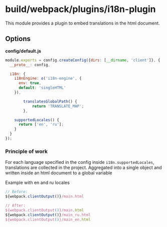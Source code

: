 # build/webpack/plugins/i18n-plugin

This module provides a plugin to embed translations in the html document.

## Options

__config/default.js__

```js
module.exports = config.createConfig({dirs: [__dirname, 'client']}, {
  __proto__: config,

  i18n: {
    i18nEngine: o('i18n-engine', {
      env: true,
      default: 'singleHTML'
    }),

		translatesGlobalPath() {
			return 'TRANSLATE_MAP';
		},

    supportedLocales() {
      return ['en', 'ru'];
    }
  }
});
```

### Principle of work

For each language specified in the config inside `i18n.supportedLocales`, translations are collected in the project. Aggregated into a single object and written inside an html document to a global variable

Example with en and ru locales
```js
// Before:
${webpack.clientOutput()}/main.html

// After:
${webpack.clientOutput()}/main.html
${webpack.clientOutput()}/main_ru.html
${webpack.clientOutput()}/main_en.html
```
